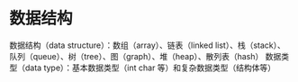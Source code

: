 # 数据结构

数据结构（data structure）：数组（array）、链表（linked list）、栈（stack）、队列（queue）、树（tree）、图（graph）、堆（heap）、散列表（hash）
数据类型（data type）：基本数据类型（int char 等）和复杂数据类型（结构体等）